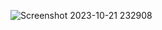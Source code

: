 ![Screenshot 2023-10-21 232908](https://github.com/devisha04/DSA_LAB_G1/assets/147936789/8d6a28ea-4ad9-42a4-a50b-4378375dc5c2)
